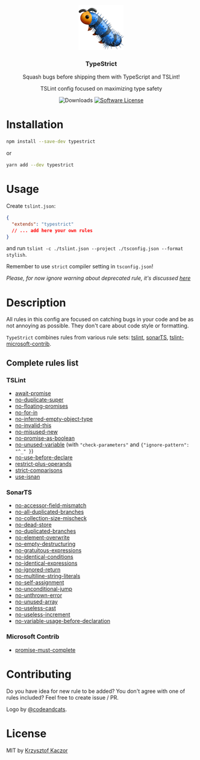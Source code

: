 <p align="center">
  <img src="/images/logo.png" width="120" alt="TypeStrict">
  <h3 align="center">TypeStrict</h3> 
  <p align="center">Squash bugs before shipping them with TypeScript and TSLint!</p>
  <p align="center">TSLint config focused on maximizing type safety</p>
  <p align="center">
    <img alt="Downloads" src="https://img.shields.io/npm/dm/typestrict.svg">
    <a href="/package.json"><img alt="Software License" src="https://img.shields.io/badge/license-MIT-brightgreen.svg?style=flat-square"></a>
  </p>

</p>

# Installation

```bash
npm install --save-dev typestrict
```

or

```bash
yarn add --dev typestrict
```

# Usage

Create `tslint.json`:

```json
{
  "extends": "typestrict"
  // ... add here your own rules
}
```

and run `tslint -c ./tslint.json --project ./tsconfig.json --format stylish`.

Remember to use `strict` compiler setting in `tsconfig.json`!

_Please, for now ignore warning about deprecated rule, it's discussed [here](https://github.com/krzkaczor/TypeStrict/pull/4)_

# Description

All rules in this config are focused on catching bugs in your code and be as not annoying as possible. They don't
care about code style or formatting.

`TypeStrict` combines rules from various rule sets: [tslint](https://palantir.github.io/tslint/rules/),
[sonarTS](https://github.com/SonarSource/SonarTS),
[tslint-microsoft-contrib](https://github.com/Microsoft/tslint-microsoft-contrib).

## Complete rules list

### TSLint

- [await-promise](https://palantir.github.io/tslint/rules/await-promise/)
- [no-duplicate-super](https://palantir.github.io/tslint/rules/no-duplicate-super/)
- [no-floating-promises](https://palantir.github.io/tslint/rules/no-floating-promises/)
- [no-for-in](https://palantir.github.io/tslint/rules/no-for-in/)
- [no-inferred-empty-object-type](https://palantir.github.io/tslint/rules/no-inferred-empty-object-type/)
- [no-invalid-this](https://palantir.github.io/tslint/rules/no-invalid-this/)
- [no-misused-new](https://palantir.github.io/tslint/rules/no-misused-new/)
- [no-promise-as-boolean](https://palantir.github.io/tslint/rules/no-promise-as-boolean/)
- [no-unused-variable](https://palantir.github.io/tslint/rules/no-unused-variable/) (with `"check-parameters"` and `{"ignore-pattern": "^_" }`)
- [no-use-before-declare](https://palantir.github.io/tslint/rules/no-use-before-declare/)
- [restrict-plus-operands](https://palantir.github.io/tslint/rules/restrict-plus-operands/)
- [strict-comparisons](https://palantir.github.io/tslint/rules/strict-comparisons/)
- [use-isnan](https://palantir.github.io/tslint/rules/use-isnan/)

### SonarTS

- [no-accessor-field-mismatch](https://github.com/SonarSource/SonarTS/blob/HEAD/sonarts-core/docs/rules/no-accessor-field-mismatch.md)
- [no-all-duplicated-branches](https://github.com/SonarSource/SonarTS/blob/HEAD/sonarts-core/docs/rules/no-all-duplicated-branches.md)
- [no-collection-size-mischeck](https://github.com/SonarSource/SonarTS/blob/HEAD/sonarts-core/docs/rules/no-collection-size-mischeck.md)
- [no-dead-store](https://github.com/SonarSource/SonarTS/blob/HEAD/sonarts-core/docs/rules/no-dead-store.md)
- [no-duplicated-branches](https://github.com/SonarSource/SonarTS/blob/HEAD/sonarts-core/docs/rules/no-duplicated-branches.md)
- [no-element-overwrite](https://github.com/SonarSource/SonarTS/blob/HEAD/sonarts-core/docs/rules/no-element-overwrite.md)
- [no-empty-destructuring](https://github.com/SonarSource/SonarTS/blob/HEAD/sonarts-core/docs/rules/no-empty-destructuring.md)
- [no-gratuitous-expressions](https://github.com/SonarSource/SonarTS/blob/HEAD/sonarts-core/docs/rules/no-gratuitous-expressions.md)
- [no-identical-conditions](https://github.com/SonarSource/SonarTS/blob/HEAD/sonarts-core/docs/rules/no-identical-conditions.md)
- [no-identical-expressions](https://github.com/SonarSource/SonarTS/blob/HEAD/sonarts-core/docs/rules/no-identical-expressions.md)
- [no-ignored-return](https://github.com/SonarSource/SonarTS/blob/HEAD/sonarts-core/docs/rules/no-ignored-return.md)
- [no-multiline-string-literals](https://github.com/SonarSource/SonarTS/blob/HEAD/sonarts-core/docs/rules/no-multiline-string-literals.md)
- [no-self-assignment](https://github.com/SonarSource/SonarTS/blob/HEAD/sonarts-core/docs/rules/no-self-assignment.md)
- [no-unconditional-jump](https://github.com/SonarSource/SonarTS/blob/HEAD/sonarts-core/docs/rules/no-unconditional-jump.md)
- [no-unthrown-error](https://github.com/SonarSource/SonarTS/blob/HEAD/sonarts-core/docs/rules/no-unthrown-error.md)
- [no-unused-array](https://github.com/SonarSource/SonarTS/blob/HEAD/sonarts-core/docs/rules/no-unused-array.md)
- [no-useless-cast](https://github.com/SonarSource/SonarTS/blob/HEAD/sonarts-core/docs/rules/no-useless-cast.md)
- [no-useless-increment](https://github.com/SonarSource/SonarTS/blob/HEAD/sonarts-core/docs/rules/no-useless-increment.md)
- [no-variable-usage-before-declaration](https://github.com/SonarSource/SonarTS/blob/HEAD/sonarts-core/docs/rules/no-variable-usage-before-declaration.md)

### Microsoft Contrib

- [promise-must-complete](https://github.com/Microsoft/tslint-microsoft-contrib/issues/34)

# Contributing

Do you have idea for new rule to be added? You don't agree with one of rules included? Feel free to create issue / PR.

Logo by [@codeandcats](https://github.com/codeandcats).

# License

MIT by [Krzysztof Kaczor](https://twitter.com/krzKaczor)
